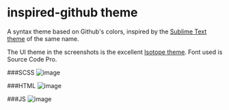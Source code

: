 # inspired-github theme

A syntax theme based on Github's colors, inspired by the [Sublime Text theme](https://github.com/sethlopezme/InspiredGitHub.tmtheme) of the same name.

The UI theme in the screenshots is the excellent [Isotope theme](https://atom.io/themes/isotope-ui). Font used is Source Code Pro.

###SCSS
![image](https://raw.githubusercontent.com/smlombardi/inspired-github/master/screenshots/scss.png)

###HTML
![image](https://raw.githubusercontent.com/smlombardi/inspired-github/master/screenshots/html.png)

###JS
![image](https://raw.githubusercontent.com/smlombardi/inspired-github/master/screenshots/js.png)
